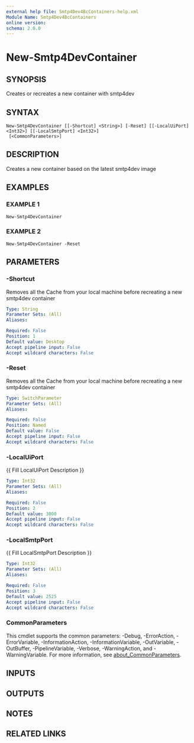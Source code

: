 ```yaml
---
external help file: Smtp4Dev4BcContainers-help.xml
Module Name: Smtp4Dev4BcContainers
online version:
schema: 2.0.0
---
```


# New-Smtp4DevContainer

## SYNOPSIS
Creates or recreates a new container with smtp4dev

## SYNTAX

```
New-Smtp4DevContainer [[-Shortcut] <String>] [-Reset] [[-LocalUiPort] <Int32>] [[-LocalSmtpPort] <Int32>]
 [<CommonParameters>]
```

## DESCRIPTION
Creates a new container based on the latest smtp4dev image

## EXAMPLES

### EXAMPLE 1
```
New-Smtp4DevContainer
```

### EXAMPLE 2
```
New-Smtp4DevContainer -Reset
```

## PARAMETERS

### -Shortcut
Removes all the Cache from your local machine before recreating a new smtp4dev container

```yaml
Type: String
Parameter Sets: (All)
Aliases:

Required: False
Position: 1
Default value: Desktop
Accept pipeline input: False
Accept wildcard characters: False
```

### -Reset
Removes all the Cache from your local machine before recreating a new smtp4dev container

```yaml
Type: SwitchParameter
Parameter Sets: (All)
Aliases:

Required: False
Position: Named
Default value: False
Accept pipeline input: False
Accept wildcard characters: False
```

### -LocalUiPort
{{ Fill LocalUiPort Description }}

```yaml
Type: Int32
Parameter Sets: (All)
Aliases:

Required: False
Position: 2
Default value: 3000
Accept pipeline input: False
Accept wildcard characters: False
```

### -LocalSmtpPort
{{ Fill LocalSmtpPort Description }}

```yaml
Type: Int32
Parameter Sets: (All)
Aliases:

Required: False
Position: 3
Default value: 2525
Accept pipeline input: False
Accept wildcard characters: False
```

### CommonParameters
This cmdlet supports the common parameters: -Debug, -ErrorAction, -ErrorVariable, -InformationAction, -InformationVariable, -OutVariable, -OutBuffer, -PipelineVariable, -Verbose, -WarningAction, and -WarningVariable. For more information, see [about_CommonParameters](http://go.microsoft.com/fwlink/?LinkID=113216).

## INPUTS

## OUTPUTS

## NOTES

## RELATED LINKS

